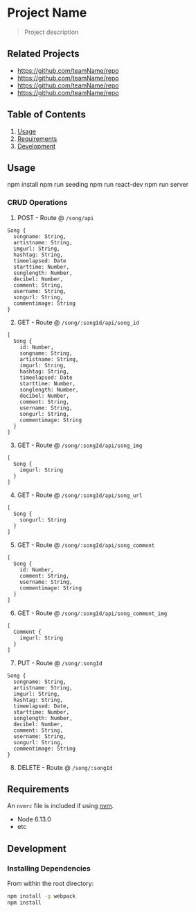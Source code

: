 # Project Name

> Project description

## Related Projects

  - https://github.com/teamName/repo
  - https://github.com/teamName/repo
  - https://github.com/teamName/repo
  - https://github.com/teamName/repo

## Table of Contents

1. [Usage](#Usage)
2. [Requirements](#requirements)
3. [Development](#development)

## Usage

npm install
npm run seeding
npm run react-dev
npm run server

### CRUD Operations

  1. POST - Route @ `/song/api`
  ```
  Song {
    songname: String,
    artistname: String,
    imgurl: String,
    hashtag: String, 
    timeelapsed: Date
    starttime: Number,
    songlength: Number,
    decibel: Number,
    comment: String,
    username: String,
    songurl: String,
    commentimage: String
  }
  ```
  2. GET - Route @ `/song/:songId/api/song_id`
  ```
  [
    Song {
      id: Number,
      songname: String,
      artistname: String,
      imgurl: String,
      hashtag: String, 
      timeelapsed: Date
      starttime: Number,
      songlength: Number,
      decibel: Number,
      comment: String,
      username: String,
      songurl: String,
      commentimage: String
    }
  ]
  ```
  3. GET - Route @ `/song/:songId/api/song_img`
  ```
  [
    Song {
      imgurl: String
    }
  ]
  ```
  4. GET - Route @ `/song/:songId/api/song_url`
  ```
  [
    Song {
      songurl: String
    }
  ]
  ```
  5. GET - Route @ `/song/:songId/api/song_comment`
  ```
  [
    Song {
      id: Number,
      comment: String,
      username: String,
      commentimage: String
    }
  ]
  ```
  6. GET - Route @ `/song/:songId/api/song_comment_img`
  ```
  [
    Comment {
      imgurl: String
    }
  ]
  ```
  7. PUT - Route @ `/song/:songId`
  ```
  Song {
    songname: String,
    artistname: String,
    imgurl: String,
    hashtag: String, 
    timeelapsed: Date,
    starttime: Number,
    songlength: Number,
    decibel: Number,
    comment: String,
    username: String,
    songurl: String,
    commentimage: String
  }
  ```
  8. DELETE - Route @ `/song/:songId`


## Requirements

An `nvmrc` file is included if using [nvm](https://github.com/creationix/nvm).

  - Node 6.13.0
  - etc

## Development

### Installing Dependencies

From within the root directory:

```sh
npm install -g webpack
npm install
```

